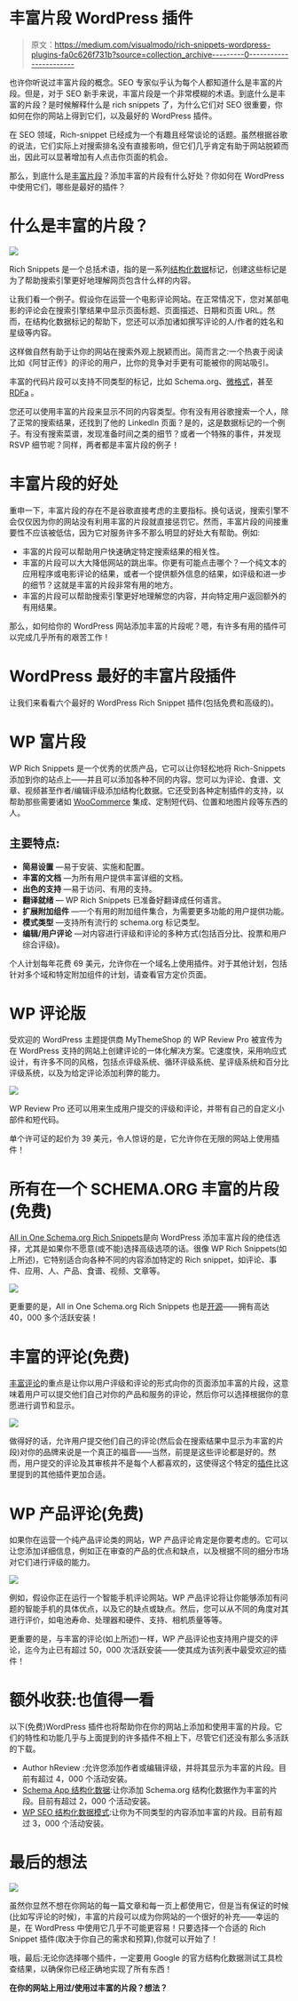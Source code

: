 # 丰富片段 WordPress 插件

> 原文：<https://medium.com/visualmodo/rich-snippets-wordpress-plugins-fa0c626f731b?source=collection_archive---------0----------------------->

也许你听说过丰富片段的概念。SEO 专家似乎认为每个人都知道什么是丰富的片段。但是，对于 SEO 新手来说，丰富片段是一个非常模糊的术语。到底什么是丰富的片段？是时候解释什么是 rich snippets 了，为什么它们对 SEO 很重要，你如何在你的网站上得到它们，以及最好的 WordPress 插件。

在 SEO 领域，Rich-snippet 已经成为一个有趣且经常谈论的话题。虽然根据谷歌的说法，它们实际上对搜索排名没有直接影响，但它们几乎肯定有助于网站脱颖而出，因此可以显著增加有人点击你页面的机会。

那么，到底什么是[丰富片段](https://visualmodo.com/)？添加丰富的片段有什么好处？你如何在 WordPress 中使用它们，哪些是最好的插件？

# 什么是丰富的片段？

![](img/f78277b8348d29c51a08b24c65cfe984.png)

Rich Snippets 是一个总括术语，指的是一系列[结构化数据](https://developers.google.com/search/docs/guides/intro-structured-data)标记，创建这些标记是为了帮助搜索引擎更好地理解网页包含什么样的内容。

让我们看一个例子。假设你在运营一个电影评论网站。在正常情况下，您对某部电影的评论会在搜索引擎结果中显示页面标题、页面描述、日期和页面 URL。然而，在结构化数据标记的帮助下，您还可以添加诸如撰写评论的人/作者的姓名和星级等内容。

这样做自然有助于让你的网站在搜索外观上脱颖而出。简而言之:一个热衷于阅读比如《阿甘正传》的评论的用户，比你的竞争对手更有可能被你的网站吸引。

丰富的代码片段可以支持不同类型的标记，比如 Schema.org、[微格式](https://en.wikipedia.org/wiki/Microformat)，甚至 [RDFa](https://en.wikipedia.org/wiki/RDFa) 。

您还可以使用丰富的片段来显示不同的内容类型。你有没有用谷歌搜索一个人，除了正常的搜索结果，还找到了他的 LinkedIn 页面？是的，这是数据标记的一个例子。有没有搜索菜谱，发现准备时间之类的细节？或者一个特殊的事件，并发现 RSVP 细节呢？同样，两者都是丰富片段的例子！

# 丰富片段的好处

重申一下，丰富片段的存在不是谷歌直接考虑的主要指标。换句话说，搜索引擎不会仅仅因为你的网站没有利用丰富的片段就直接惩罚它。然而，丰富片段的间接重要性不应该被低估，因为它对服务许多不那么明显的好处大有帮助。例如:

*   丰富的片段可以帮助用户快速确定特定搜索结果的相关性。
*   丰富的片段可以大大降低网站的跳出率。你更有可能点击哪个？一个纯文本的应用程序或电影评论的结果，或者一个提供额外信息的结果，如评级和进一步的细节？这就是丰富的片段非常有用的地方。
*   丰富的片段可以帮助搜索引擎更好地理解您的内容，并向特定用户返回额外的有用结果。

那么，如何给你的 WordPress 网站添加丰富的片段呢？嗯，有许多有用的插件可以完成几乎所有的艰苦工作！

# WordPress 最好的丰富片段插件

让我们来看看六个最好的 WordPress Rich Snippet 插件(包括免费和高级的)。

# WP 富片段

WP Rich Snippets 是一个优秀的优质产品，它可以让你轻松地将 Rich-Snippets 添加到你的站点上——并且可以添加各种不同的内容。您可以为评论、食谱、文章、视频甚至作者/编辑评级添加结构化数据。它还受到各种定制插件的支持，以帮助那些需要诸如 [WooCommerce](https://visualmodo.com/) 集成、定制短代码、位置和地图片段等东西的人。

## 主要特点:

*   **简易设置** —易于安装、实施和配置。
*   **丰富的文档** —为所有用户提供丰富详细的文档。
*   **出色的支持** —易于访问、有用的支持。
*   **翻译就绪** — WP Rich Snippets 已准备好翻译成任何语言。
*   **扩展附加组件** —一个有用的附加组件集合，为需要更多功能的用户提供功能。
*   **模式类型** —支持所有流行的 schema.org 标记类型。
*   **编辑/用户评论** —对内容进行评级和评论的多种方式(包括百分比、投票和用户综合评级)。

个人计划每年花费 69 美元，允许你在一个域名上使用插件。对于其他计划，包括针对多个域和特定附加组件的计划，请查看官方定价页面。

# WP 评论版

受欢迎的 WordPress 主题提供商 MyThemeShop 的 WP Review Pro 被宣传为在 WordPress 支持的网站上创建评论的一体化解决方案。它速度快，采用响应式设计，有许多不同的风格，包括点评级系统、循环评级系统、星评级系统和百分比评级系统，以及为给定评论添加利弊的能力。

![](img/485059767e282250a54d7e0fd925f46e.png)

WP Review Pro 还可以用来生成用户提交的评级和评论，并带有自己的自定义小部件和短代码。

单个许可证的起价为 39 美元，令人惊讶的是，它允许你在无限的网站上使用插件！

# 所有在一个 SCHEMA.ORG 丰富的片段(免费)

[All in One Schema.org Rich Snippets](https://wordpress.org/plugins/all-in-one-schemaorg-rich-snippets/)是向 WordPress 添加丰富片段的绝佳选择，尤其是如果你不愿意(或不能)选择高级选项的话。很像 WP Rich Snippets(如上所述)，它特别适合向各种不同的内容添加特定的 Rich snippet，如评论、事件、应用、人、产品、食谱、视频、文章等。

![](img/0bb0e0f875ccba08880ef63c5dbe6309.png)

更重要的是，All in One Schema.org Rich Snippets 也是[开源](https://en.wikipedia.org/wiki/Open-source_software)——拥有高达 40，000 多个活跃安装！

# 丰富的评论(免费)

[丰富评论](https://en-gb.wordpress.org/plugins/rich-reviews/)的重点是让你以用户评级和评论的形式向你的页面添加丰富的片段，这意味着用户可以提交他们自己对你的产品和服务的评论，然后你可以选择根据你的意愿进行调节和显示。

![](img/94bb930b65648e72ae277efaf080fca6.png)

做得好的话，允许用户提交他们自己的评论(然后会在搜索结果中显示为丰富的片段)对你的品牌来说是一个真正的福音——当然，前提是这些评论都是好的。然而，用户提交的评论及其审核并不是每个人都喜欢的，这使得这个特定的[插件](https://visualmodo.com/)比这里提到的其他插件更加合适。

# WP 产品评论(免费)

如果你在运营一个纯产品评论类的网站，WP 产品评论肯定是你要考虑的。它可以让您添加详细信息，例如正在审查的产品的优点和缺点，以及根据不同的细分市场对它们进行评级的能力。

![](img/8203575e408db2a4d0fba6404d640427.png)

例如，假设你正在运行一个智能手机评论网站。WP 产品评论将让你能够添加有问题的智能手机的具体优点，以及它的缺点或缺点。然后，您可以从不同的角度对其进行评价，如电池寿命、处理器和硬件、支持、相机质量等等。

更重要的是，与丰富的评论(如上所述)一样，WP 产品评论也支持用户提交的评论，迄今为止已有超过 50，000 次活跃安装——使其成为该列表中最受欢迎的插件！

# 额外收获:也值得一看

以下(免费)WordPress 插件也将帮助你在你的网站上添加和使用丰富的片段。它们的特性和功能几乎与上面提到的许多插件不相上下，尽管它们还没有那么多活跃的下载。

*   Author hReview :允许您添加作者或编辑评级，并将其显示为丰富的片段。目前有超过 4，000 个活动安装。
*   [Schema App 结构化数据](https://wordpress.org/plugins/schema-app-structured-data-for-schemaorg/):让你添加 Schema.org 结构化数据作为丰富的片段。目前有超过 2，000 个活动安装。
*   [WP SEO 结构化数据模式](https://wordpress.org/plugins/wp-seo-structured-data-schema/):让你为不同类型的内容添加丰富的片段。目前有超过 3，000 个活动安装。

# 最后的想法

![](img/a73404b43500cbdd2aee07ba85e41aec.png)

虽然你显然不想在你网站的每一篇文章和每一页上都使用它，但是当有保证的时候(比如写评论的时候)，丰富的片段可以成为你网站的一个很好的补充——幸运的是，在 WordPress 中使用它几乎不可能更容易！只要选择一个合适的 Rich Snippet 插件(取决于你自己的需求和预算),你就可以开始了！

哦，最后:无论你选择哪个插件，一定要用 Google 的官方结构化数据测试工具检查结果，以确保你已经正确地实现了所有东西！

**在你的网站上用过/使用过丰富的片段？想法？**